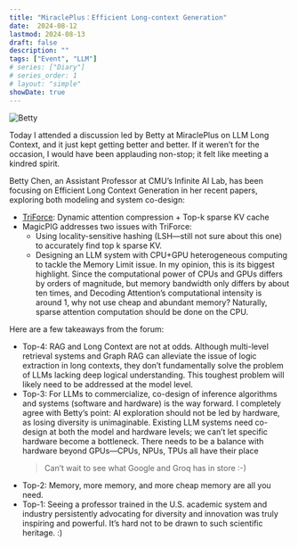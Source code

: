 ```yaml
---
title: "MiraclePlus：Efficient Long-context Generation"
date:  2024-08-12
lastmod: 2024-08-13
draft: false
description: ""
tags: ["Event", "LLM"]
# series: ["Diary"]
# series_order: 1
# layout: "simple"
showDate: true
---
```

![Betty](https://s2.loli.net/2024/08/12/ahkGKNUMenZmAJH.jpg)

Today I attended a discussion led by Betty at MiraclePlus on LLM Long Context, and it just kept getting better and better. If it weren’t for the occasion, I would have been applauding non-stop; it felt like meeting a kindred spirit.

Betty Chen, an Assistant Professor at CMU’s Infinite AI Lab, has been focusing on Efficient Long Context Generation in her recent papers, exploring both modeling and system co-design:

- [TriForce](https://arxiv.org/abs/2404.11912): Dynamic attention compression + Top-k sparse KV cache
- MagicPIG  addresses two issues with TriForce:
    - Using locality-sensitive hashing (LSH—still not sure about this one) to accurately find top k sparse KV.
    - Designing an LLM system with CPU+GPU heterogeneous computing to tackle the Memory Limit issue. In my opinion, this is its biggest highlight. Since the computational power of CPUs and GPUs differs by orders of magnitude, but memory bandwidth only differs by about ten times, and Decoding Attention’s computational intensity is around 1, why not use cheap and abundant memory? Naturally, sparse attention computation should be done on the CPU.

Here are a few takeaways from the forum:

- Top-4: RAG and Long Context are not at odds. Although multi-level retrieval systems and Graph RAG can alleviate the issue of logic extraction in long contexts, they don’t fundamentally solve the problem of LLMs lacking deep logical understanding. This toughest problem will likely need to be addressed at the model level.
- Top-3: For LLMs to commercialize, co-design of inference algorithms and systems (software and hardware) is the way forward. I completely agree with Betty’s point: AI exploration should not be led by hardware, as losing diversity is unimaginable. Existing LLM systems need co-design at both the model and hardware levels; we can’t let specific hardware become a bottleneck. There needs to be a balance with hardware beyond GPUs—CPUs, NPUs, TPUs all have their place 
    > Can’t wait to see what Google and Groq has in store :-)
- Top-2: Memory, more memory, and more cheap memory are all you need.
- Top-1: Seeing a professor trained in the U.S. academic system and industry persistently advocating for diversity and innovation was truly inspiring and powerful. It’s hard not to be drawn to such scientific heritage. :)